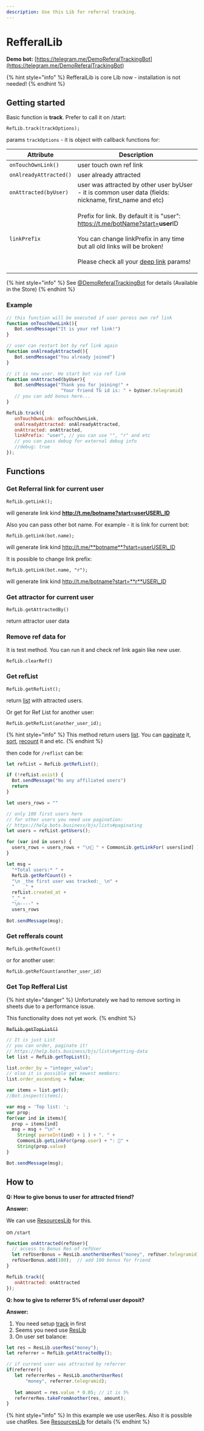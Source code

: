 ```yaml
---
description: Use this Lib for referral tracking.
---
```


# RefferalLib

**Demo bot:** [https://telegram.me/DemoReferalTrackingBot](https://telegram.me/DemoReferalTrackingBot)

{% hint style="info" %}
RefferalLib is core Lib now - installation is not needed!
{% endhint %}

## Getting started

Basic function is **track**. Prefer to call it on /start:

`RefLib.track(trackOptions);`

params `trackOptions` - it is object with callback functions for:

| Attribute              | **Description**                                                                                                                                                                                                                                                                                       |
| ---------------------- | ----------------------------------------------------------------------------------------------------------------------------------------------------------------------------------------------------------------------------------------------------------------------------------------------------- |
| `onTouchOwnLink()`     | user touch own ref link                                                                                                                                                                                                                                                                               |
| `onAlreadyAttracted()` | user already attracted                                                                                                                                                                                                                                                                                |
| `onAttracted(byUser)`  | user was attracted by other user byUser - it is common user data (fields: nickname, first\_name and etc)                                                                                                                                                                                              |
| `linkPrefix`           | <p>Prefix for link. By default it is "user":<br>https://t.me/botName?start=<strong>user</strong>ID<br><br>You can change linkPrefix in any time but all old links will be broken!<br><br>Please check all your <a href="../deep-linking-pass-any-params-on-bot-starting.md">deep link</a> params!</p> |

{% hint style="info" %}
See [@DemoReferalTrackingBot](https://telegram.me/DemoReferalTrackingBot?start=FromLibPage) for details (Available in the Store)
{% endhint %}

### Example

```javascript
// this function will be executed if user poress own ref link
function onTouchOwnLink(){
   Bot.sendMessage("It is your ref link!")
}

// user can restart bot by ref link again
function onAlreadyAttracted(){
   Bot.sendMessage("You already joined")
}

// it is new user. He start bot via ref link
function onAttracted(byUser){
   Bot.sendMessage("Thank you for joining!" +
                    "Your friend TG id is: " + byUser.telegramid)
   // you can add bonus here...
}

RefLib.track({
   onTouchOwnLink: onTouchOwnLink,
   onAlreadyAttracted: onAlreadyAttracted,
   onAttracted: onAttracted,
   linkPrefix: "user", // you can use "", "r" and etc
   // you can pass debug for external debug info
   //debug: true
});
```

## Functions

### Get Referral link for current user

`RefLib.getLink();`&#x20;

will generate link kind **http://t.me/botname?start=userUSER\_ID**



Also you can pass other bot name. For example - it is link for current bot:

`RefLib.getLink(bot.name);`&#x20;

will generate link kind http://t.me/**botname**?start=userUSER\_ID



It is possible to change link prefix:

`RefLib.getLink(bot.name, "r");`&#x20;

will generate link kind http://t.me/botname?start=**r**USER\_ID





### Get attractor for current user

`RefLib.getAttractedBy()`&#x20;

return attractor user data



### Remove ref data for

It is test method. You can run it and check ref link again like new user.

`RefLib.clearRef()`



### Get refList

`RefLib.getRefList();`&#x20;

return [list](../bjs/lists/) with attracted users.



Or get for Ref List for another user:

`RefLib.getRefList(another_user_id);`

{% hint style="info" %}
This method return users [list](../bjs/lists/). You can [paginate](../bjs/lists/#paginating) it, [sort](../bjs/lists/#ordering), [recount](../bjs/lists/#recount-list) it and etc.
{% endhint %}

then code  for `/reflist` can be:

```javascript
let refList = RefLib.getRefList();

if (!refList.exist) {
  Bot.sendMessage("No any affiliated users")
  return
}

let users_rows = ""

// only 100 first users here
// for other users you need use pagination:
// https://help.bots.business/bjs/lists#paginating
let users = refList.getUsers();

for (var ind in users) {
  users_rows = users_rows + "\n👤 " + CommonLib.getLinkFor( users[ind] )
}

let msg =
  "*Total users:* " +
  RefLib.getRefCount() +
  "\n _the first user was tracked:_ \n" +
  "   _" +
  refList.created_at +
  "_" +
  "\n----" +
  users_rows
  
Bot.sendMessage(msg);
```



### Get refferals count

`RefLib.getRefCount()`

or for another user:

`RefLib.getRefCount(another_user_id)`





### Get Top Refferal List

{% hint style="danger" %}
Unfortunately we had to remove sorting in sheets due to a performance issue.

This functionality does not yet work.
{% endhint %}

~~`RefLib.getTopList()`~~

```javascript
// It is just List
// you can order, paginate it!
// https://help.bots.business/bjs/lists#getting-data 
let list = RefLib.getTopList();

list.order_by = "integer_value";
// olso it is possible get newest members:
list.order_ascending = false;

var items = list.get();
//Bot.inspect(items);

var msg = 'Top list: ';
var prop;
for(var ind in items){
  prop = items[ind]
  msg = msg + "\n" +
    String( parseInt(ind) + 1 ) + ". " + 
    CommonLib.getLinkFor(prop.user) + ": 👨" +
    String(prop.value)
}

Bot.sendMessage(msg);
```

## How to

**Q: How to give bonus to user for attracted friend?**

**Answer:**

We can use [ResourcesLib](https://help.bots.business/libs/resourceslib) for this.

on `/start`

```javascript
function onAttracted(refUser){
  // access to Bonus Res of refUser
  let refUserBonus = ResLib.anotherUserRes("money", refUser.telegramid);
  refUserBonus.add(100);  // add 100 bonus for friend
}

RefLib.track({
   onAttracted: onAttracted
});
```



**Q: how to give to referrer 5% of referral user deposit?**

**Answer:**

1. You need setup [track](https://help.bots.business/libs/refferallib#getting-started) in first
2. Seems you need use [ResLib](https://help.bots.business/libs/resourceslib)
3. On user set balance:

```javascript
let res = ResLib.userRes("money");
let referrer = RefLib.getAttractedBy();

// if current user was attracted by referrer
if(referrer){
   let referrerRes = ResLib.anotherUserRes(
       "money", referrer.telegramid);
   
   let amount = res.value * 0.05; // it is 5%
   referrerRes.takeFromAnother(res, amount);
}
```

{% hint style="info" %}
In this example we use userRes. Also it is possible use chatRes. See [ResourcesLib](https://help.bots.business/libs/resourceslib) for details
{% endhint %}
